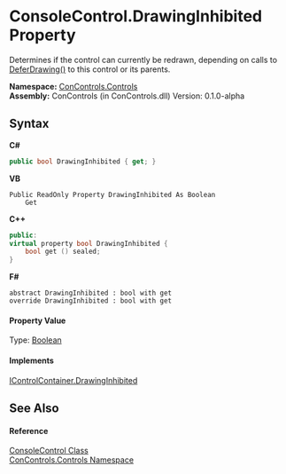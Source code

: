 # ConsoleControl.DrawingInhibited Property 
 

Determines if the control can currently be redrawn, depending on calls to <a href="c9a30de8-b02b-f630-8a79-3c54fad27274">DeferDrawing()</a> to this control or its parents.

**Namespace:**&nbsp;<a href="8161a036-2926-0ace-99d3-20346d250e3b">ConControls.Controls</a><br />**Assembly:**&nbsp;ConControls (in ConControls.dll) Version: 0.1.0-alpha

## Syntax

**C#**<br />
``` C#
public bool DrawingInhibited { get; }
```

**VB**<br />
``` VB
Public ReadOnly Property DrawingInhibited As Boolean
	Get
```

**C++**<br />
``` C++
public:
virtual property bool DrawingInhibited {
	bool get () sealed;
}
```

**F#**<br />
``` F#
abstract DrawingInhibited : bool with get
override DrawingInhibited : bool with get
```


#### Property Value
Type: <a href="https://docs.microsoft.com/dotnet/api/system.boolean" target="_blank">Boolean</a>

#### Implements
<a href="efe3a446-fbab-ef2c-7fac-9494ff0f06ad">IControlContainer.DrawingInhibited</a><br />

## See Also


#### Reference
<a href="eae0acea-bdd1-dc08-7fda-dcd25c5f2082">ConsoleControl Class</a><br /><a href="8161a036-2926-0ace-99d3-20346d250e3b">ConControls.Controls Namespace</a><br />